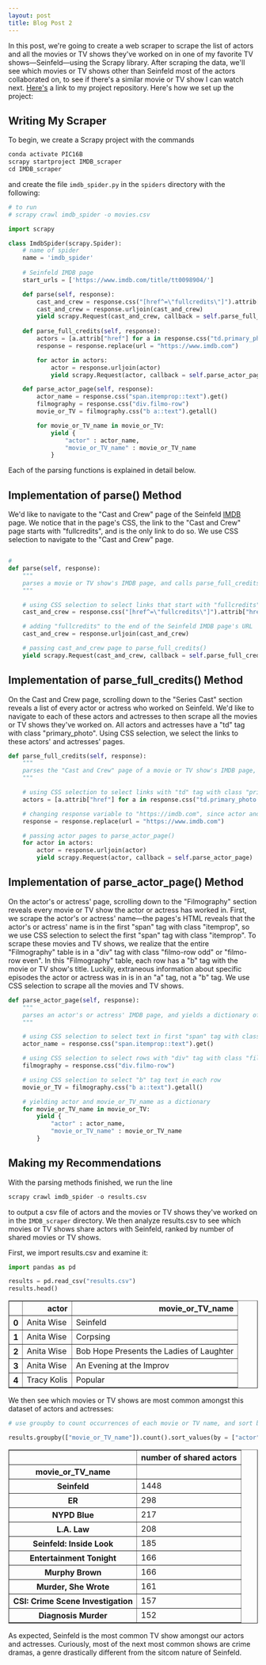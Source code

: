 ```yaml
---
layout: post
title: Blog Post 2
---
```


In this post, we're going to create a web scraper to scrape the list of actors and all the movies or TV shows they've worked on in one of my favorite TV shows—Seinfeld—using the Scrapy library. After scraping the data, we'll see which movies or TV shows other than Seinfeld most of the actors collaborated on, to see if there's a similar movie or TV show I can watch next. [Here's](https://github.com/jiahao303/IMDB_scraper) a link to my project repository. Here's how we set up the project:

## Writing My Scraper

To begin, we create a Scrapy project with the commands

```python
conda activate PIC16B
scrapy startproject IMDB_scraper
cd IMDB_scraper
```
and create the file `imdb_spider.py` in the `spiders` directory with the following:

```python
# to run 
# scrapy crawl imdb_spider -o movies.csv

import scrapy

class ImdbSpider(scrapy.Spider):
    # name of spider
    name = 'imdb_spider'
    
    # Seinfeld IMDB page
    start_urls = ['https://www.imdb.com/title/tt0098904/']

    def parse(self, response):
        cast_and_crew = response.css("[href^=\"fullcredits\"]").attrib["href"]
        cast_and_crew = response.urljoin(cast_and_crew)
        yield scrapy.Request(cast_and_crew, callback = self.parse_full_credits)
    
    def parse_full_credits(self, response):
        actors = [a.attrib["href"] for a in response.css("td.primary_photo a")]
        response = response.replace(url = "https://www.imdb.com")

        for actor in actors:
            actor = response.urljoin(actor)
            yield scrapy.Request(actor, callback = self.parse_actor_page)

    def parse_actor_page(self, response):
        actor_name = response.css("span.itemprop::text").get()
        filmography = response.css("div.filmo-row")
        movie_or_TV = filmography.css("b a::text").getall()

        for movie_or_TV_name in movie_or_TV:
            yield {
                "actor" : actor_name,
                "movie_or_TV_name" : movie_or_TV_name
            }
```

Each of the parsing functions is explained in detail below.

## Implementation of parse() Method

We'd like to navigate to the "Cast and Crew" page of the Seinfeld [IMDB](https://www.imdb.com/title/tt0098904/) page. We notice that in the page's CSS, the link to the "Cast and Crew" page starts with "fullcredits", and is the only link to do so. We use CSS selection to navigate to the "Cast and Crew" page.

```python

# 
def parse(self, response):
    """
    parses a movie or TV show's IMDB page, and calls parse_full_credits() on the "Cast and Crew" page on the movie or TV show's IMDB page
    """

    # using CSS selection to select links that start with "fullcredits"
    cast_and_crew = response.css("[href^=\"fullcredits\"]").attrib["href"]

    # adding "fullcredits" to the end of the Seinfeld IMDB page's URL
    cast_and_crew = response.urljoin(cast_and_crew)

    # passing cast_and_crew page to parse_full_credits()
    yield scrapy.Request(cast_and_crew, callback = self.parse_full_credits)
```

## Implementation of parse_full_credits() Method

On the Cast and Crew page, scrolling down to the "Series Cast" section reveals a list of every actor or actress who worked on Seinfeld. We'd like to navigate to each of these actors and actresses to then scrape all the movies or TV shows they've worked on. All actors and actresses have a "td" tag with class "primary_photo". Using CSS selection, we select the links to these actors' and actresses' pages.

```python
def parse_full_credits(self, response):
    """
    parses the "Cast and Crew" page of a movie or TV show's IMDB page, and calls parse_actor_page on each of the actor's or actress' pages on the "Cast and Crew" page
    """

    # using CSS selection to select links with "td" tag with class "primary_photo"
    actors = [a.attrib["href"] for a in response.css("td.primary_photo a")]

    # changing response variable to "https://imdb.com", since actor and actress pages stem from "https://imdb.com"
    response = response.replace(url = "https://www.imdb.com")

    # passing actor pages to parse_actor_page()
    for actor in actors:
        actor = response.urljoin(actor)
        yield scrapy.Request(actor, callback = self.parse_actor_page)
```

## Implementation of parse_actor_page() Method

On the actor's or actress' page, scrolling down to the "Filmography" section reveals every movie or TV show the actor or actress has worked in. First, we scrape the actor's or actress' name—the pages's HTML reveals that the actor's or actress' name is in the first "span" tag with class "itemprop", so we use CSS selection to select the first "span" tag with class "itemprop". To scrape these movies and TV shows, we realize that the entire "Filmography" table is in a "div" tag with class "filmo-row odd" or "filmo-row even". In this "Filmography" table, each row has a "b" tag with the movie or TV show's title. Luckily, extraneous information about specific episodes the actor or actress was in is in an "a" tag, not a "b" tag. We use CSS selection to scrape all the movies and TV shows. 

```python
def parse_actor_page(self, response):
    """
    parses an actor's or actress' IMDB page, and yields a dictionary of the actor's or actress' name and all of the movies and TV shows they've worked on
    """

    # using CSS selection to select text in first "span" tag with class "itemprop"
    actor_name = response.css("span.itemprop::text").get()

    # using CSS selection to select rows with "div" tag with class "filmo-row"
    filmography = response.css("div.filmo-row")

    # using CSS selection to select "b" tag text in each row
    movie_or_TV = filmography.css("b a::text").getall()

    # yielding actor and movie_or_TV_name as a dictionary
    for movie_or_TV_name in movie_or_TV:
        yield {
            "actor" : actor_name,
            "movie_or_TV_name" : movie_or_TV_name
        }
```

## Making my Recommendations

With the parsing methods finished, we run the line

```python
scrapy crawl imdb_spider -o results.csv
```

to output a csv file of actors and the movies or TV shows they've worked on in the `IMDB_scraper` directory. We then analyze results.csv to see which movies or TV shows share actors with Seinfeld, ranked by number of shared movies or TV shows. 

First, we import results.csv and examine it:
```python
import pandas as pd

results = pd.read_csv("results.csv")
results.head()
```

<table border="1" class="dataframe">
  <thead>
    <tr style="text-align: right;">
      <th></th>
      <th>actor</th>
      <th>movie_or_TV_name</th>
    </tr>
  </thead>
  <tbody>
    <tr>
      <th>0</th>
      <td>Anita Wise</td>
      <td>Seinfeld</td>
    </tr>
    <tr>
      <th>1</th>
      <td>Anita Wise</td>
      <td>Corpsing</td>
    </tr>
    <tr>
      <th>2</th>
      <td>Anita Wise</td>
      <td>Bob Hope Presents the Ladies of Laughter</td>
    </tr>
    <tr>
      <th>3</th>
      <td>Anita Wise</td>
      <td>An Evening at the Improv</td>
    </tr>
    <tr>
      <th>4</th>
      <td>Tracy Kolis</td>
      <td>Popular</td>
    </tr>
  </tbody>
</table>

We then see which movies or TV shows are most common amongst this dataset of actors and actresses:

```python
# use groupby to count occurrences of each movie or TV name, and sort by number of occurrences

results.groupby(["movie_or_TV_name"]).count().sort_values(by = ["actor"], ascending = False).rename(columns = {"actor" : "number of shared actors"}).head(10)
```

<table border="1" class="dataframe">
  <thead>
    <tr style="text-align: right;">
      <th></th>
      <th>number of shared actors</th>
    </tr>
    <tr>
      <th>movie_or_TV_name</th>
      <th></th>
    </tr>
  </thead>
  <tbody>
    <tr>
      <th>Seinfeld</th>
      <td>1448</td>
    </tr>
    <tr>
      <th>ER</th>
      <td>298</td>
    </tr>
    <tr>
      <th>NYPD Blue</th>
      <td>217</td>
    </tr>
    <tr>
      <th>L.A. Law</th>
      <td>208</td>
    </tr>
    <tr>
      <th>Seinfeld: Inside Look</th>
      <td>185</td>
    </tr>
    <tr>
      <th>Entertainment Tonight</th>
      <td>166</td>
    </tr>
    <tr>
      <th>Murphy Brown</th>
      <td>166</td>
    </tr>
    <tr>
      <th>Murder, She Wrote</th>
      <td>161</td>
    </tr>
    <tr>
      <th>CSI: Crime Scene Investigation</th>
      <td>157</td>
    </tr>
    <tr>
      <th>Diagnosis Murder</th>
      <td>152</td>
    </tr>
  </tbody>
</table>

As expected, Seinfeld is the most common TV show amongst our actors and actresses. Curiously, most of the next most common shows are crime dramas, a genre drastically different from the sitcom nature of Seinfeld. 
